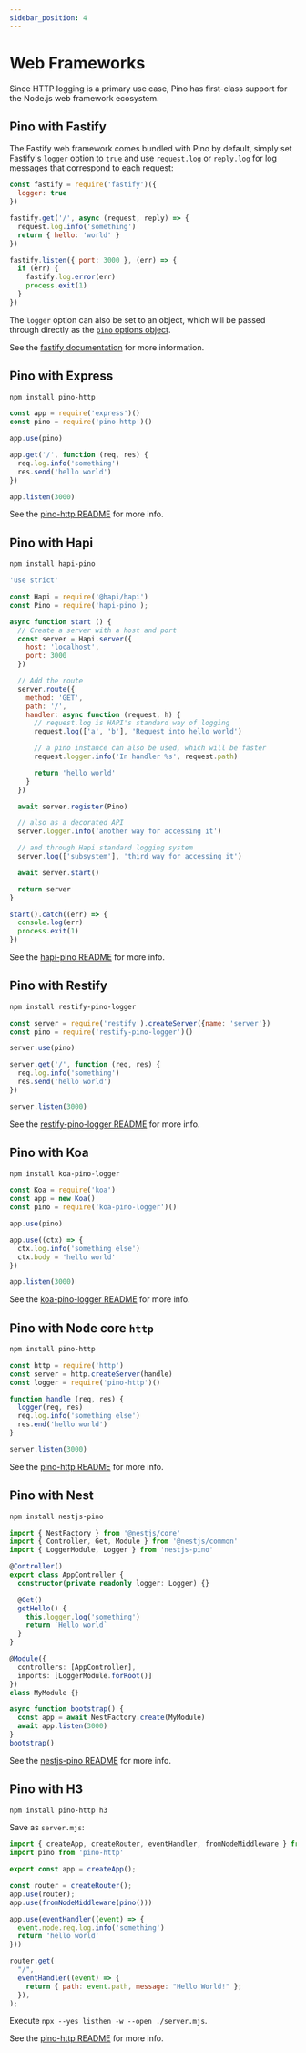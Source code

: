 ```yaml
---
sidebar_position: 4
---
```


# Web Frameworks

Since HTTP logging is a primary use case, Pino has first-class support for the Node.js
web framework ecosystem.

<a id="fastify"></a>

## Pino with Fastify

The Fastify web framework comes bundled with Pino by default, simply set Fastify's
`logger` option to `true` and use `request.log` or `reply.log` for log messages that correspond
to each request:

```js
const fastify = require('fastify')({
  logger: true
})

fastify.get('/', async (request, reply) => {
  request.log.info('something')
  return { hello: 'world' }
})

fastify.listen({ port: 3000 }, (err) => {
  if (err) {
    fastify.log.error(err)
    process.exit(1)
  }
})
```

The `logger` option can also be set to an object, which will be passed through directly
as the [`pino` options object](/docs/api#options-object).

See the [fastify documentation](https://www.fastify.io/docs/latest/Reference/Logging/) for more information.

<a id="express"></a>

## Pino with Express

```sh
npm install pino-http
```

```js
const app = require('express')()
const pino = require('pino-http')()

app.use(pino)

app.get('/', function (req, res) {
  req.log.info('something')
  res.send('hello world')
})

app.listen(3000)
```

See the [pino-http README](https://npm.im/pino-http) for more info.

<a id="hapi"></a>

## Pino with Hapi

```sh
npm install hapi-pino
```

```js
'use strict'

const Hapi = require('@hapi/hapi')
const Pino = require('hapi-pino');

async function start () {
  // Create a server with a host and port
  const server = Hapi.server({
    host: 'localhost',
    port: 3000
  })

  // Add the route
  server.route({
    method: 'GET',
    path: '/',
    handler: async function (request, h) {
      // request.log is HAPI's standard way of logging
      request.log(['a', 'b'], 'Request into hello world')

      // a pino instance can also be used, which will be faster
      request.logger.info('In handler %s', request.path)

      return 'hello world'
    }
  })

  await server.register(Pino)

  // also as a decorated API
  server.logger.info('another way for accessing it')

  // and through Hapi standard logging system
  server.log(['subsystem'], 'third way for accessing it')

  await server.start()

  return server
}

start().catch((err) => {
  console.log(err)
  process.exit(1)
})
```

See the [hapi-pino README](https://npm.im/hapi-pino) for more info.

<a id="restify"></a>

## Pino with Restify

```sh
npm install restify-pino-logger
```

```js
const server = require('restify').createServer({name: 'server'})
const pino = require('restify-pino-logger')()

server.use(pino)

server.get('/', function (req, res) {
  req.log.info('something')
  res.send('hello world')
})

server.listen(3000)
```

See the [restify-pino-logger README](https://npm.im/restify-pino-logger) for more info.

<a id="koa"></a>

## Pino with Koa

```sh
npm install koa-pino-logger
```

```js
const Koa = require('koa')
const app = new Koa()
const pino = require('koa-pino-logger')()

app.use(pino)

app.use((ctx) => {
  ctx.log.info('something else')
  ctx.body = 'hello world'
})

app.listen(3000)
```

See the [koa-pino-logger README](https://github.com/pinojs/koa-pino-logger) for more info.

<a id="http"></a>

## Pino with Node core `http`

```sh
npm install pino-http
```

```js
const http = require('http')
const server = http.createServer(handle)
const logger = require('pino-http')()

function handle (req, res) {
  logger(req, res)
  req.log.info('something else')
  res.end('hello world')
}

server.listen(3000)
```

See the [pino-http README](https://npm.im/pino-http) for more info.

<a id="nest"></a>

## Pino with Nest

```sh
npm install nestjs-pino
```

```ts
import { NestFactory } from '@nestjs/core'
import { Controller, Get, Module } from '@nestjs/common'
import { LoggerModule, Logger } from 'nestjs-pino'

@Controller()
export class AppController {
  constructor(private readonly logger: Logger) {}

  @Get()
  getHello() {
    this.logger.log('something')
    return `Hello world`
  }
}

@Module({
  controllers: [AppController],
  imports: [LoggerModule.forRoot()]
})
class MyModule {}

async function bootstrap() {
  const app = await NestFactory.create(MyModule)
  await app.listen(3000)
}
bootstrap()
```

See the [nestjs-pino README](https://npm.im/nestjs-pino) for more info.

<a id="h3"></a>

## Pino with H3

```sh
npm install pino-http h3
```

Save as `server.mjs`:

```js
import { createApp, createRouter, eventHandler, fromNodeMiddleware } from "h3";
import pino from 'pino-http'

export const app = createApp();

const router = createRouter();
app.use(router);
app.use(fromNodeMiddleware(pino()))

app.use(eventHandler((event) => {
  event.node.req.log.info('something')
  return 'hello world'
}))

router.get(
  "/",
  eventHandler((event) => {
    return { path: event.path, message: "Hello World!" };
  }),
);
```

Execute `npx --yes listhen -w --open ./server.mjs`.

See the [pino-http README](https://npm.im/pino-http) for more info.
